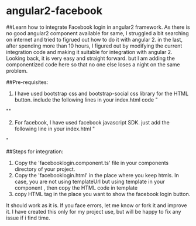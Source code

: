 # angular2-facebook
##Learn how to integrate Facebook login in angular2 framework. 
As there is no good angular2 component available for same, I struggled a bit searching on internet and tried to figrued out how to do it with angular 2. in the last, after spending more than 10 hours, I figured out by modifying the current integration code and making it suitable for integration with angular 2. Looking back, it is very easy and straight forward. but I am adding the componentized code here so that no one else loses a night on the same problem.

##Pre-requisites:
1. I have used bootstrap css and bootstrap-social css library for the HTML button. include the following lines in your index.html code
"
<link href="https://cdnjs.cloudflare.com/ajax/libs/bootstrap-social/4.12.0/bootstrap-social.min.css" rel="stylesheet">
<link href="https://maxcdn.bootstrapcdn.com/bootstrap/3.3.6/css/bootstrap.min.css" rel="stylesheet">
""

2. For facebook, I have used facebook javascript SDK. just add the following line in your index.html
"
<script src="//connect.facebook.net/en_US/sdk.js"></script>
"

##Steps for integration: 
1. Copy the 'facebooklogin.component.ts' file in your components directory of your project.
2. Copy the 'facebooklogin.html' in the place where you keep htmls. In case, you are not using templateUrl but using template in your component , then copy the HTML code in template 
3. copy <cp-facebook-login></cp-facebook-login> HTML tag in the place you want to show the facebook login button.

It should work as it is. If you face errors, let me know or fork it and improve it. I have created this only for my project use, but will be happy to fix any issue if i find time.
 



